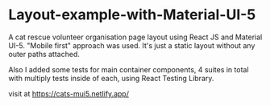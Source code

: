 # Layout-example-with-Material-UI-5
A cat rescue volunteer organisation page layout using React JS and Material UI-5.  "Mobile first" approach was used.
It's just a static layout without any outer paths attached.

Also I added some tests for main container components, 4 suites in total with multiply tests inside of each, using React Testing Library.

visit at https://cats-mui5.netlify.app/
